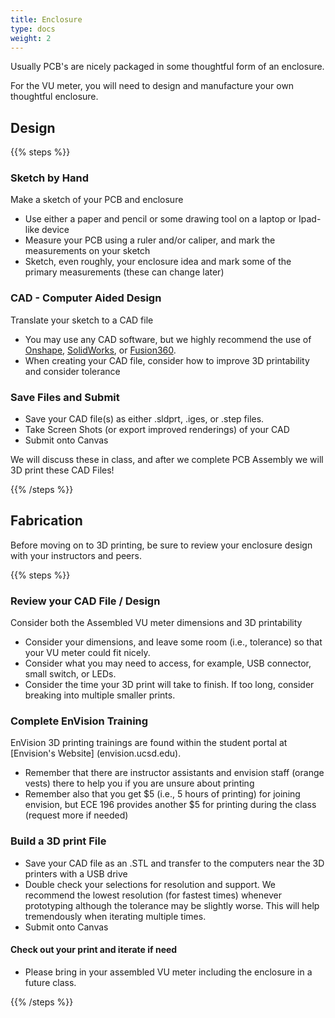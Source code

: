 ```yaml
---
title: Enclosure
type: docs
weight: 2
---
```


Usually PCB's are nicely packaged in some thoughtful form of an enclosure.

For the VU meter, you will need to design and manufacture your own thoughtful enclosure.

## Design

{{% steps %}}

### Sketch by Hand

Make a sketch of your PCB and enclosure

- Use either a paper and pencil or some drawing tool on a laptop or Ipad-like device
- Measure your PCB using a ruler and/or caliper, and mark the measurements on your sketch
- Sketch, even roughly, your enclosure idea and mark some of the primary measurements (these can change later)

### CAD - Computer Aided Design

Translate your sketch to a CAD file

- You may use any CAD software, but we highly recommend the use of [Onshape](https://onshape.com), [SolidWorks](https://solidWorks.com), or [Fusion360](https://www.autodesk.com/products/fusion-360/).
- When creating your CAD file, consider how to improve 3D printability and consider tolerance

### Save Files and Submit

- Save your CAD file(s) as either .sldprt, .iges, or .step files.
- Take Screen Shots (or export improved renderings) of your CAD
- Submit onto Canvas

We will discuss these in class, and after we complete PCB Assembly we will 3D print these CAD Files!

{{% /steps %}}

## Fabrication

Before moving on to 3D printing, be sure to review your enclosure design with your instructors and peers.

{{% steps %}}

### Review your CAD File / Design

Consider both the Assembled VU meter dimensions and 3D printability

- Consider your dimensions, and leave some room (i.e., tolerance) so that your VU meter could fit nicely.
- Consider what you may need to access, for example, USB connector, small switch, or LEDs.
- Consider the time your 3D print will take to finish. If too long, consider breaking into multiple smaller prints.

### Complete EnVision Training

EnVision 3D printing trainings are found within the student portal at [Envision's Website] (envision.ucsd.edu).

- Remember that there are instructor assistants and envision staff (orange vests) there to help you if you are unsure about printing
- Remember also that you get $5 (i.e., 5 hours of printing) for joining envision, but ECE 196 provides another $5 for printing during the class (request more if needed)

### Build a 3D print File

- Save your CAD file as an .STL and transfer to the computers near the 3D printers with a USB drive
- Double check your selections for resolution and support. We recommend the lowest resolution (for fastest times) whenever prototyping although the tolerance may be slightly worse. This will help tremendously when iterating multiple times.
- Submit onto Canvas

#### Check out your print and iterate if need

- Please bring in your assembled VU meter including the enclosure in a future class.

{{% /steps %}}
